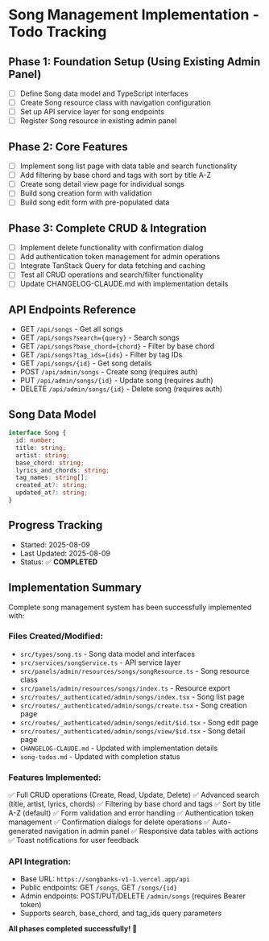# Song Management Implementation - Todo Tracking

## Phase 1: Foundation Setup (Using Existing Admin Panel)
- [ ] Define Song data model and TypeScript interfaces
- [ ] Create Song resource class with navigation configuration
- [ ] Set up API service layer for song endpoints
- [ ] Register Song resource in existing admin panel

## Phase 2: Core Features
- [ ] Implement song list page with data table and search functionality
- [ ] Add filtering by base chord and tags with sort by title A-Z
- [ ] Create song detail view page for individual songs
- [ ] Build song creation form with validation
- [ ] Build song edit form with pre-populated data

## Phase 3: Complete CRUD & Integration
- [ ] Implement delete functionality with confirmation dialog
- [ ] Add authentication token management for admin operations
- [ ] Integrate TanStack Query for data fetching and caching
- [ ] Test all CRUD operations and search/filter functionality
- [ ] Update CHANGELOG-CLAUDE.md with implementation details

## API Endpoints Reference
- GET `/api/songs` - Get all songs
- GET `/api/songs?search={query}` - Search songs
- GET `/api/songs?base_chord={chord}` - Filter by base chord
- GET `/api/songs?tag_ids={ids}` - Filter by tag IDs
- GET `/api/songs/{id}` - Get song details
- POST `/api/admin/songs` - Create song (requires auth)
- PUT `/api/admin/songs/{id}` - Update song (requires auth)
- DELETE `/api/admin/songs/{id}` - Delete song (requires auth)

## Song Data Model
```typescript
interface Song {
  id: number;
  title: string;
  artist: string;
  base_chord: string;
  lyrics_and_chords: string;
  tag_names: string[];
  created_at?: string;
  updated_at?: string;
}
```

## Progress Tracking  
- Started: 2025-08-09
- Last Updated: 2025-08-09
- Status: ✅ **COMPLETED**

## Implementation Summary
Complete song management system has been successfully implemented with:

### Files Created/Modified:
- `src/types/song.ts` - Song data model and interfaces
- `src/services/songService.ts` - API service layer  
- `src/panels/admin/resources/songs/songResource.ts` - Song resource class
- `src/panels/admin/resources/songs/index.ts` - Resource export
- `src/routes/_authenticated/admin/songs/index.tsx` - Song list page
- `src/routes/_authenticated/admin/songs/create.tsx` - Song creation page
- `src/routes/_authenticated/admin/songs/edit/$id.tsx` - Song edit page  
- `src/routes/_authenticated/admin/songs/view/$id.tsx` - Song detail page
- `CHANGELOG-CLAUDE.md` - Updated with implementation details
- `song-todos.md` - Updated with completion status

### Features Implemented:
✅ Full CRUD operations (Create, Read, Update, Delete)
✅ Advanced search (title, artist, lyrics, chords)
✅ Filtering by base chord and tags
✅ Sort by title A-Z (default)
✅ Form validation and error handling
✅ Authentication token management
✅ Confirmation dialogs for delete operations
✅ Auto-generated navigation in admin panel
✅ Responsive data tables with actions
✅ Toast notifications for user feedback

### API Integration:
- Base URL: `https://songbanks-v1-1.vercel.app/api`
- Public endpoints: GET `/songs`, GET `/songs/{id}`
- Admin endpoints: POST/PUT/DELETE `/admin/songs` (requires Bearer token)
- Supports search, base_chord, and tag_ids query parameters

**All phases completed successfully! 🎉**